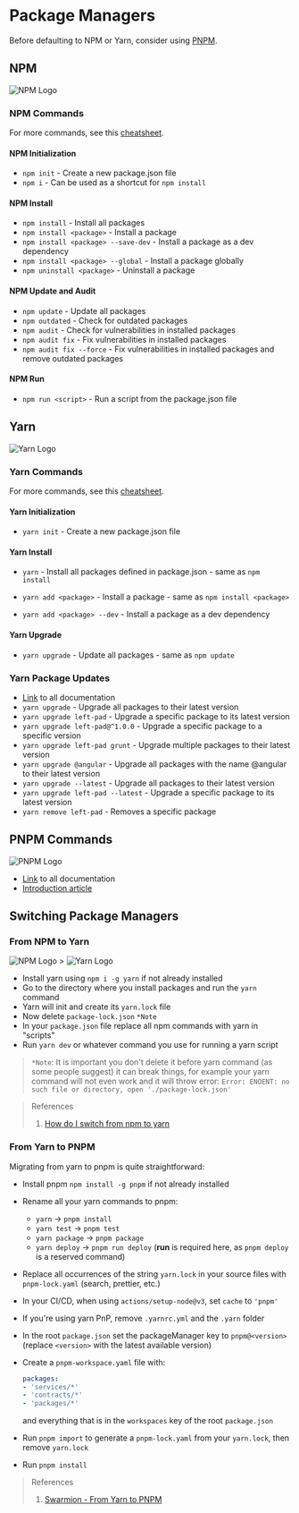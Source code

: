 # Package Managers

Before defaulting to NPM or Yarn, consider using [PNPM](https://pnpm.io/).

## NPM

![NPM Logo](https://i.imgur.com/ufPLPqy.png)

### NPM Commands

For more commands, see this [cheatsheet](https://devhints.io/npm).

#### NPM Initialization

- `npm init` - Create a new package.json file
- `npm i` - Can be used as a shortcut for `npm install`

#### NPM Install

- `npm install` - Install all packages
- `npm install <package>` - Install a package
- `npm install <package> --save-dev` - Install a package as a dev dependency
- `npm install <package> --global` - Install a package globally
- `npm uninstall <package>` - Uninstall a package

#### NPM Update and Audit

- `npm update` - Update all packages
- `npm outdated` - Check for outdated packages
- `npm audit` - Check for vulnerabilities in installed packages
- `npm audit fix` - Fix vulnerabilities in installed packages
- `npm audit fix --force` - Fix vulnerabilities in installed packages and remove outdated packages

#### NPM Run

- `npm run <script>` - Run a script from the package.json file

## Yarn

![Yarn Logo](https://i.imgur.com/IXZDNL8.png)

### Yarn Commands

For more commands, see this [cheatsheet](https://devhints.io/yarn).

#### Yarn Initialization

- `yarn init` - Create a new package.json file

#### Yarn Install

- `yarn` - Install all packages defined in package.json - same as `npm install`

- `yarn add <package>` - Install a package - same as `npm install <package>`
- `yarn add <package> --dev` - Install a package as a dev dependency

#### Yarn Upgrade

- `yarn upgrade` - Update all packages - same as `npm update`

### Yarn Package Updates

- [Link](https://classic.yarnpkg.com/lang/en/docs/cli/upgrade/) to all documentation
- `yarn upgrade` - Upgrade all packages to their latest version
- `yarn upgrade left-pad` - Upgrade a specific package to its latest version
- `yarn upgrade left-pad@^1.0.0` - Upgrade a specific package to a specific version
- `yarn upgrade left-pad grunt` - Upgrade multiple packages to their latest version
- `yarn upgrade @angular` - Upgrade all packages with the name @angular to their latest version
- `yarn upgrade --latest` - Upgrade all packages to their latest version
- `yarn upgrade left-pad --latest` - Upgrade a specific package to its latest version
- `yarn remove left-pad` - Removes a specific package

## PNPM Commands

![PNPM Logo](https://i.imgur.com/1YKlWVX.png)

- [Link](https://pnpm.io/) to all documentation
- [Introduction article](https://javascript.plainenglish.io/what-is-pnpm-why-you-should-try-it-as-a-frontend-developer-8dc3853c1ba1)

## Switching Package Managers

### From NPM to Yarn

![NPM Logo](https://i.imgur.com/ufPLPqy.png) > ![Yarn Logo](https://i.imgur.com/IXZDNL8.png)

- Install yarn using `npm i -g yarn` if not already installed
- Go to the directory where you install packages and run the `yarn` command
- Yarn will init and create its `yarn.lock` file
- Now delete `package-lock.json` `*Note`
- In your `package.json` file replace all npm commands with yarn in "scripts"
- Run `yarn dev` or whatever command you use for running a yarn script

> `*Note`: It is important you don't delete it before yarn command (as some people suggest) it can break things, for example your yarn command will not even work and it will throw error:
`Error: ENOENT: no such file or directory, open './package-lock.json'`

> References
>
> 1. [How do I switch from npm to yarn](https://stackoverflow.com/a/71481424)

### From Yarn to PNPM

Migrating from yarn to pnpm is quite straightforward:

- Install pnpm `npm install -g pnpm` if not already installed
- Rename all your yarn commands to pnpm:
	- `yarn` -> `pnpm install`
	- `yarn test` -> `pnpm test`
	- `yarn package` -> `pnpm package`
	- `yarn deploy` -> `pnpm run deploy` (**run** is required here, as `pnpm deploy` is a reserved command)
- Replace all occurrences of the string `yarn.lock` in your source files with `pnpm-lock.yaml` (search, prettier, etc.)
- In your CI/CD, when using `actions/setup-node@v3`, set `cache` to `'pnpm'`
- If you're using yarn PnP, remove `.yarnrc.yml` and the `.yarn` folder
- In the root `package.json` set the packageManager key to `pnpm@<version>` (replace `<version>` with the latest available version)
- Create a `pnpm-workspace.yaml` file with:

	```yaml
	packages:
	- 'services/*'
	- 'contracts/*'
	- 'packages/*'
	```

	and everything that is in the `workspaces` key of the root `package.json`
- Run `pnpm import` to generate a `pnpm-lock.yaml` from your `yarn.lock`, then remove `yarn.lock`
- Run `pnpm install`

> References
>
> 1. [Swarmion - From Yarn to PNPM](https://www.swarmion.dev/docs/how-to-guides/migration-guides/yarn-to-pnpm/#:~:text=Migrating%20from%20yarn%20to%20pnpm%20is%20quite%20straightforward%3A,remove%20.yarnrc.yml%20and%20the%20.yarn%20folder%20More%20items)
